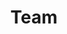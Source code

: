 ---
title: Team
slug: team
sections:
  - title:
      text: Lab Members
      color: text-dark
      styles:
        self:
          textAlign: center
      type: TitleBlock
    subtitle: ''
    styles:
      self:
        padding:
          - pt-40
          - pl-4
          - pb-40
          - pr-4
        alignItems: center
        flexDirection: row-reverse
        justifyContent: center
      text:
        textAlign: center
      subtitle:
        textAlign: center
    type: GenericSection
    backgroundImage:
      type: BackgroundImage
      altText: altText of the image
      backgroundSize: cover
      backgroundPosition: center
      backgroundRepeat: no-repeat
      opacity: 80
      url: /images/ohsubanner.jpg
  - title:
      text: Current
      color: text-dark
      styles:
        self:
          textAlign: center
      type: TitleBlock
    people:
      - content/data/lisakarstens.json
      - content/data/christina-turner.json
      - content/data/keisha.json
      - content/data/charlesparker.json
      - content/data/scottmcloud.json
    variant: three-col-grid
    colors: bg-light-fg-dark
    styles:
      self:
        padding:
          - pt-16
          - pl-16
          - pb-16
          - pr-16
        justifyContent: center
      subtitle:
        textAlign: center
    type: FeaturedPeopleSection
  - title:
      text: Alumni
      color: text-dark
      styles:
        self:
          textAlign: center
      type: TitleBlock
    people:
      - content/data/jeanphilippegourdine.json
      - content/data/alec-barstad.json
      - content/data/anagha-shenoy.json
      - content/data/emory-neer.json
      - content/data/erin-dahl.json
      - content/data/justine-nguyen.json
      - content/data/katie-bowie.json
    variant: three-col-grid
    colors: bg-light-fg-dark
    styles:
      self:
        padding:
          - pt-16
          - pl-16
          - pb-16
          - pr-16
        justifyContent: center
      subtitle:
        textAlign: center
    type: FeaturedPeopleSection
seo:
  metaTitle: Careers - Demo site
  metaDescription: This is the careers page built with Netlify Create.
  socialImage: /images/main-hero.jpg
  type: Seo
type: PageLayout
---